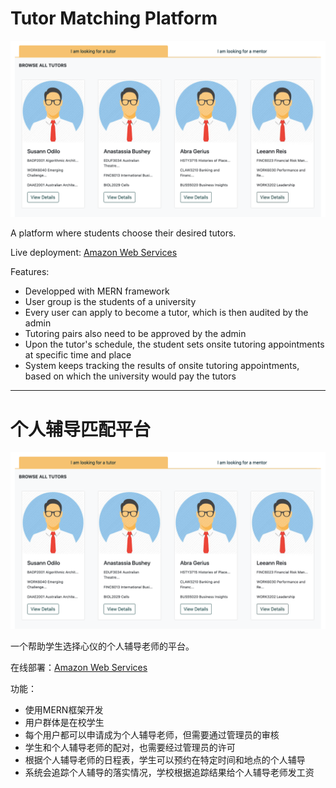 # Tutor Matching Platform

![title_img](misc/title_img.png)

A platform where students choose their desired tutors.

Live deployment: [Amazon Web Services](http://ec2-54-252-170-213.ap-southeast-2.compute.amazonaws.com:3001/)

Features:
- Developped with MERN framework
- User group is the students of a university
- Every user can apply to become a tutor, which is then audited by the admin
- Tutoring pairs also need to be approved by the admin
- Upon the tutor's schedule, the student sets onsite tutoring appointments at specific time and place
- System keeps tracking the results of onsite tutoring appointments, based on which the university would pay the tutors

---

# 个人辅导匹配平台

![title_img](misc/title_img.png)

一个帮助学生选择心仪的个人辅导老师的平台。

在线部署：[Amazon Web Services](http://ec2-54-252-170-213.ap-southeast-2.compute.amazonaws.com:3001/)

功能：
- 使用MERN框架开发
- 用户群体是在校学生
- 每个用户都可以申请成为个人辅导老师，但需要通过管理员的审核
- 学生和个人辅导老师的配对，也需要经过管理员的许可
- 根据个人辅导老师的日程表，学生可以预约在特定时间和地点的个人辅导
- 系统会追踪个人辅导的落实情况，学校根据追踪结果给个人辅导老师发工资